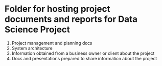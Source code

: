 # Folder for hosting project documents and reports for Data Science Project


1. Project management and planning docs
2. System architecture
3. Information obtained from a business owner or client about the project
4. Docs and presentations prepared to share information about the project

